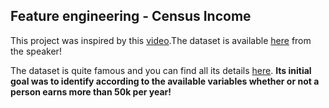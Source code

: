 ## Feature engineering - Census Income 

This project was inspired by this [video](https://www.youtube.com/watch?v=V0u6bxQOUJ8).The dataset is available [here](https://github.com/aprilypchen/depy2016/blob/master/adult.csv)  from the speaker! 


The dataset is quite famous and you can find all its details [here](http://archive.ics.uci.edu/ml/datasets/Adult). **Its initial goal was to identify according to the available variables whether or not a person earns more than 50k per year!**
